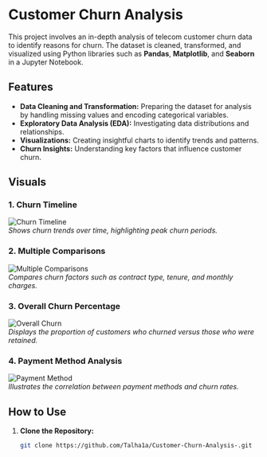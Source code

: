 # Customer Churn Analysis

This project involves an in-depth analysis of telecom customer churn data to identify reasons for churn. The dataset is cleaned, transformed, and visualized using Python libraries such as **Pandas**, **Matplotlib**, and **Seaborn** in a Jupyter Notebook.

## Features
- **Data Cleaning and Transformation:** Preparing the dataset for analysis by handling missing values and encoding categorical variables.
- **Exploratory Data Analysis (EDA):** Investigating data distributions and relationships.
- **Visualizations:** Creating insightful charts to identify trends and patterns.
- **Churn Insights:** Understanding key factors that influence customer churn.

## Visuals

### 1. Churn Timeline
![Churn Timeline](/Churn_Timeline.png)  
*Shows churn trends over time, highlighting peak churn periods.*

### 2. Multiple Comparisons
![Multiple Comparisons](/Multiple_comparisons.png)  
*Compares churn factors such as contract type, tenure, and monthly charges.*

### 3. Overall Churn Percentage
![Overall Churn](/Overall_Churn_Percentage.png)  
*Displays the proportion of customers who churned versus those who were retained.*

### 4. Payment Method Analysis
![Payment Method](/Payment_method.png)  
*Illustrates the correlation between payment methods and churn rates.*

## How to Use

1. **Clone the Repository:**
   ```bash
   git clone https://github.com/Talha1a/Customer-Churn-Analysis-.git
